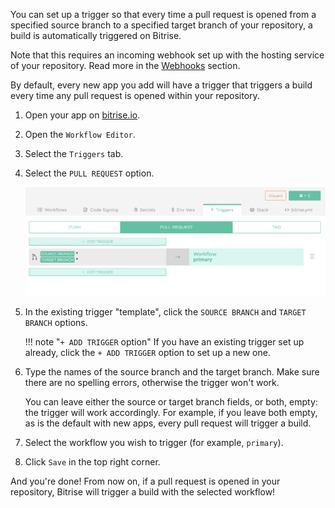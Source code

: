 You can set up a trigger so that every time a pull request is opened from a specified source branch to a specified target branch of your repository, a build is automatically triggered on Bitrise.

Note that this requires an incoming webhook set up with the hosting service of your repository. Read more in the [Webhooks](/webhooks) section.

By default, every new app you add will have a trigger that triggers a build every time any pull request is opened within your repository.

1. Open your app on [bitrise.io](hhtps://www.bitrise.io).

1. Open the `Workflow Editor`.

1. Select the `Triggers` tab.

1. Select the `PULL REQUEST` option.

    ![PR trigger](/img/getting-started/triggering-builds/pull-request-trigger.png)

1. In the existing trigger "template", click the `SOURCE BRANCH` and `TARGET BRANCH` options.

    !!! note "`+ ADD TRIGGER` option"
        If you have an existing trigger set up already, click the `+ ADD TRIGGER` option to set up a new one.

1. Type the names of the source branch and the target branch. Make sure there are no spelling errors, otherwise the trigger won't work.

    You can leave either the source or target branch fields, or both, empty: the trigger will work accordingly. For example, if you leave both empty, as is the default with new apps, every pull request will trigger a build.

1. Select the workflow you wish to trigger (for example, `primary`).

1. Click `Save` in the top right corner.

And you're done! From now on, if a pull request is opened in your repository, Bitrise will trigger a build with the selected workflow!
